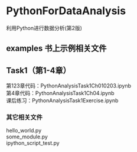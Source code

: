 # PythonForDataAnalysis
利用Python进行数据分析(第2版)

## examples 书上示例相关文件

## Task1（第1-4章）
第123章代码：PythonAnalysisTask1Ch010203.ipynb  
  第4章代码：PythonAnalysisTask1Ch04.ipynb  
   课后练习：PythonAnalysisTask1Exercise.ipynb  

### 其它相关文件
hello_world.py  
some_module.py  
ipython_script_test.py  
